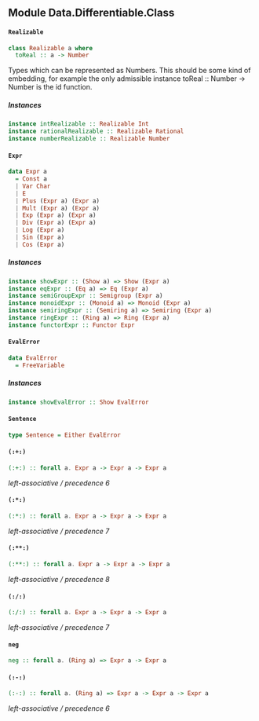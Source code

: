 ## Module Data.Differentiable.Class

#### `Realizable`

``` purescript
class Realizable a where
  toReal :: a -> Number
```

Types which can be represented as Numbers. This should be some kind of
embedding, for example the only admissible instance toReal :: Number -> Number
is the id function.

##### Instances
``` purescript
instance intRealizable :: Realizable Int
instance rationalRealizable :: Realizable Rational
instance numberRealizable :: Realizable Number
```

#### `Expr`

``` purescript
data Expr a
  = Const a
  | Var Char
  | E
  | Plus (Expr a) (Expr a)
  | Mult (Expr a) (Expr a)
  | Exp (Expr a) (Expr a)
  | Div (Expr a) (Expr a)
  | Log (Expr a)
  | Sin (Expr a)
  | Cos (Expr a)
```

##### Instances
``` purescript
instance showExpr :: (Show a) => Show (Expr a)
instance eqExpr :: (Eq a) => Eq (Expr a)
instance semiGroupExpr :: Semigroup (Expr a)
instance monoidExpr :: (Monoid a) => Monoid (Expr a)
instance semiringExpr :: (Semiring a) => Semiring (Expr a)
instance ringExpr :: (Ring a) => Ring (Expr a)
instance functorExpr :: Functor Expr
```

#### `EvalError`

``` purescript
data EvalError
  = FreeVariable
```

##### Instances
``` purescript
instance showEvalError :: Show EvalError
```

#### `Sentence`

``` purescript
type Sentence = Either EvalError
```

#### `(:+:)`

``` purescript
(:+:) :: forall a. Expr a -> Expr a -> Expr a
```

_left-associative / precedence 6_

#### `(:*:)`

``` purescript
(:*:) :: forall a. Expr a -> Expr a -> Expr a
```

_left-associative / precedence 7_

#### `(:**:)`

``` purescript
(:**:) :: forall a. Expr a -> Expr a -> Expr a
```

_left-associative / precedence 8_

#### `(:/:)`

``` purescript
(:/:) :: forall a. Expr a -> Expr a -> Expr a
```

_left-associative / precedence 7_

#### `neg`

``` purescript
neg :: forall a. (Ring a) => Expr a -> Expr a
```

#### `(:-:)`

``` purescript
(:-:) :: forall a. (Ring a) => Expr a -> Expr a -> Expr a
```

_left-associative / precedence 6_


